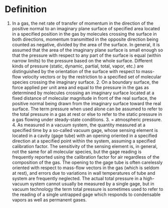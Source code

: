 # Definition

1.  In a gas, the net rate of transfer of momentum in the direction of
    the positive normal to an imaginary plane surface of specified area
    located in a specified position in the gas by molecules crossing the
    surface in both directions, momentum transmitted in the opposite
    direction being counted as negative, divided by the area of the
    surface. In general, it is assumed that the area of the imaginary
    plane surface is small enough so that the pressure with respect to
    any part of the surface is equal (within narrow limits) to the
    pressure based on the whole surface. Different kinds of pressure
    (static, dynamic, partial, total, vapor, etc.) are distinguished by
    the orientation of the surface with respect to mass-flow velocity
    vectors or by the restriction to a specified set of molecular
    species crossing the imaginary surface. 2. On a boundary surface,
    the force applied per unit area and equal to the pressure in the gas
    as determined by molecules crossing an imaginary surface located at
    a fixed distance of molecular magnitude in front of the real
    surface, the positive normal being drawn from the imaginary surface
    toward the real surface. The term pressure when used alone can be
    assumed to refer to the total pressure in a gas at rest or else to
    refer to the static pressure in a gas flowing under steady-state
    conditions. 3. = atmospheric pressure. 4. As measured in a vacuum
    system, the quantity measured at a specified time by a so-called
    vacuum gage, whose sensing element is located in a cavity (gage
    tube) with an opening oriented in a specified direction at a
    specified point within the system, assuming a specified calibration
    factor. The sensitivity of the sensing element is, in general, not
    the same for all molecular species, but the gage reading is
    frequently reported using the calibration factor for air regardless
    of the composition of the gas. The opening to the gage tube is often
    carelessly oriented with respect to mass-flow vectors in the gas
    (which is seldom at rest), and errors due to variations in wall
    temperatures of tube and system are frequently neglected. The actual
    total pressure in a high-vacuum system cannot usually be measured by
    a single gage, but in vacuum technology the term total pressure is
    sometimes used to refer to the reading of a single untrapped gage
    which responds to condensable vapors as well as permanent gases.
